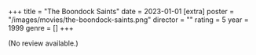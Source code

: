 +++
title = "The Boondock Saints"
date = 2023-01-01
[extra]
poster = "/images/movies/the-boondock-saints.png"
director = ""
rating = 5
year = 1999
genre = []
+++

(No review available.)
